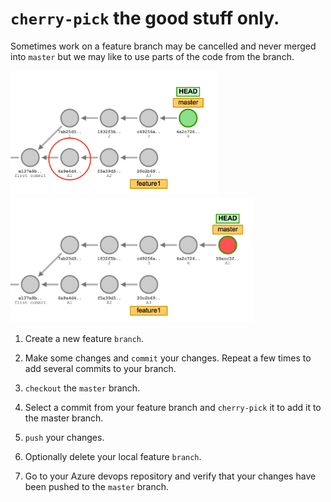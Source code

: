 # `cherry-pick` the good stuff only.

Sometimes work on a feature branch may be cancelled and never merged into `master` but we may like to use parts of the code from the branch.

<img src="../images/cherry_pick1.png" height="200">
<img src="../images/cherry_pick2.png" height="200">

1. Create a new feature `branch`.

2. Make some changes and `commit` your changes. Repeat a few times to add several commits to your branch. 

4. `checkout` the `master` branch.

5. Select a commit from your feature branch and `cherry-pick` it to add it to the master branch.

6. `push` your changes.

7. Optionally delete your local feature `branch`.

8. Go to your Azure devops repository and verify that your changes have been pushed to the `master` branch.
